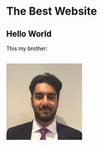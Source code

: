 
<html lang="en">
<head>
    <meta charset="UTF-8">
    <meta name="viewport" content="width=device-width, initial-scale=1.0">
    <link rel="stylesheet" href="style.css">
</head>
<body>

<h1 class="title">The Best Website </h1>
<h2 class="title" style="color:black;">Hello World</h2>
<p style="color:black;">This my brother:</p>
<br>

<img src="IMG_0665.jpeg" alt="Manav" class="center">  

</body>
</html>


